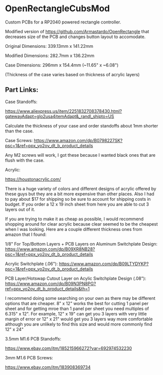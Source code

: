 # OpenRectangleCubsMod
Custom PCBs for a RP2040 powered rectangle controller.

Modified version of https://github.com/Armastardo/OpenRectangle that decreases size of the PCB and changes button layout to accomodate.

Original Dimensions: 339.13mm x 141.22mm

Modified Dimensions: 282.7mm x 136.22mm

Case Dimensions: 296mm x 154.4mm (~11.65" x ~6.08")

(Thickness of the case varies based on thickness of acrylic layers)

## Part Links:

Case Standoffs: 

https://www.aliexpress.us/item/2251832708378430.html?gatewayAdapt=glo2usa4itemAdapt&_randl_shipto=US

Calculate the thickness of your case and order standoffs about 1mm shorter than the case.

Case Screws: 
https://www.amazon.com/dp/B0798227SK?psc=1&ref=ppx_yo2ov_dt_b_product_details

Any M2 screws will work, I got these because I wanted black ones that are flush with the case.

Acrylic:

https://houstonacrylic.com/

There is a huge variety of colors and different designs of acrylic offered by these guys but they are a bit more expensive than other places. Also I had to pay about $17 for shipping so be sure to account for shipping costs in budget. If you order a 12 x 19 inch sheet from here you are able to cut 3 layers out of it.

If you are trying to make it as cheap as possible, I would recommend shopping around for clear acrylic because clear seemed to be the cheapest when I was looking. Here are a couple different thickness ones from amazon that I found:

1/8" For Top/Bottom Layers + PCB Layers on Aluminum Switchplate Design: https://www.amazon.com/dp/B09XR8NB28?psc=1&ref=ppx_yo2ov_dt_b_product_details

Acrylic Switchplate (.06"): https://www.amazon.com/dp/B09LTYDYKP?psc=1&ref=ppx_yo2ov_dt_b_product_details

PCB Layer/Hotswap Cutout Layer on Acylic Switchplate Design (.08"): https://www.amazon.com/dp/B09N3PN8PG?ref=ppx_yo2ov_dt_b_product_details&th=1

I recommend doing some searching on your own as there may be different options that are cheaper. 8" x 12" works the best for cutting 1 panel per sheet and for getting mroe than 1 panel per sheet you need multiples of 6.315" x 12". For example, 12" x 19" can get you 3 layers with very little margin of error or 12" x 21" would get you 3 layers way more comfortable although you are unlikely to find this size and would more commonly find 12" x 24"

3.5mm M1.6 PCB Standoffs:

https://www.ebay.com/itm/185215966272?var=692974532230

3mm M1.6 PCB Screws:

https://www.ebay.com/itm/183908369734

